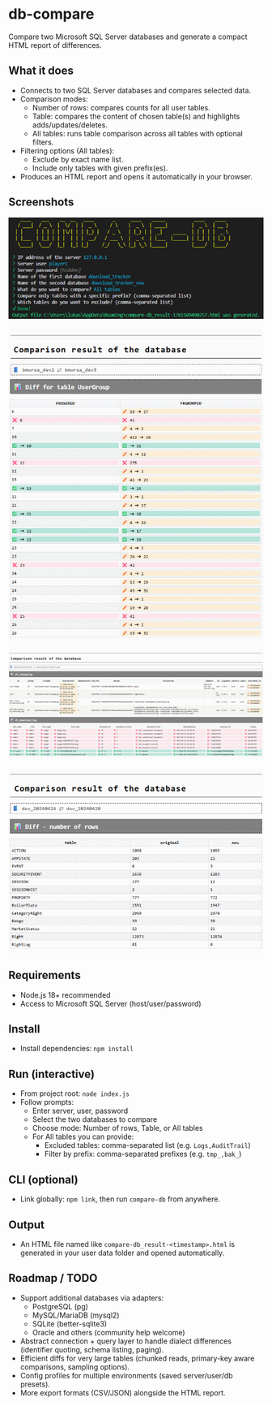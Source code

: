 # db-compare

Compare two Microsoft SQL Server databases and generate a compact HTML report of differences.

## What it does

- Connects to two SQL Server databases and compares selected data.
- Comparison modes:
  - Number of rows: compares counts for all user tables.
  - Table: compares the content of chosen table(s) and highlights adds/updates/deletes.
  - All tables: runs table comparison across all tables with optional filters.
- Filtering options (All tables):
  - Exclude by exact name list.
  - Include only tables with given prefix(es).
- Produces an HTML report and opens it automatically in your browser.

## Screenshots

![App – interactive prompts](doc/app-screenshot.png)

![Result – table diffs](doc/results.png)

![Result – table diffs](doc/results-all-tables.png)

![Result – number of rows](doc/results-number_of_rows.png)

## Requirements

- Node.js 18+ recommended
- Access to Microsoft SQL Server (host/user/password)

## Install

- Install dependencies: `npm install`

## Run (interactive)

- From project root: `node index.js`
- Follow prompts:
  - Enter server, user, password
  - Select the two databases to compare
  - Choose mode: Number of rows, Table, or All tables
  - For All tables you can provide:
    - Excluded tables: comma-separated list (e.g. `Logs,AuditTrail`)
    - Filter by prefix: comma-separated prefixes (e.g. `tmp_,bak_`)

## CLI (optional)

- Link globally: `npm link`, then run `compare-db` from anywhere.

## Output

- An HTML file named like `compare-db_result-<timestamp>.html` is generated in your user data folder and opened automatically.

## Roadmap / TODO

- Support additional databases via adapters:
  - PostgreSQL (pg)
  - MySQL/MariaDB (mysql2)
  - SQLite (better-sqlite3)
  - Oracle and others (community help welcome)
- Abstract connection + query layer to handle dialect differences (identifier quoting, schema listing, paging).
- Efficient diffs for very large tables (chunked reads, primary-key aware comparisons, sampling options).
- Config profiles for multiple environments (saved server/user/db presets).
- More export formats (CSV/JSON) alongside the HTML report.
